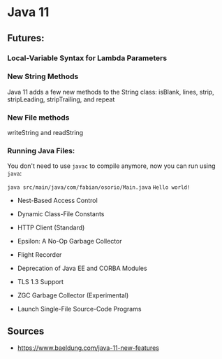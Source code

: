 # Java 11


## Futures:

### Local-Variable Syntax for Lambda Parameters


### New String Methods

Java 11 adds a few new methods to the String class: isBlank, lines, strip, stripLeading, stripTrailing, and repeat


### New File methods

writeString and readString

### Running Java Files:

You don't need to use `javac` to compile anymore, now you can run using `java`:

``` java src/main/java/com/fabian/osorio/Main.java ```
``` Hello world! ```


* Nest-Based Access Control


* Dynamic Class-File Constants


* HTTP Client (Standard)


* Epsilon: A No-Op Garbage Collector


* Flight Recorder


* Deprecation of Java EE and CORBA Modules


* TLS 1.3 Support


* ZGC Garbage Collector (Experimental)


* Launch Single-File Source-Code Programs

## Sources

* https://www.baeldung.com/java-11-new-features

